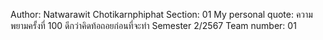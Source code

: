 Author: Natwarawit Chotikarnphiphat
Section: 01
My personal quote: ความพยามครั้งที่ 100 ดีกว่าคิดท้อถอยก่อนที่จะทำ
Semester 2/2567
Team number: 01